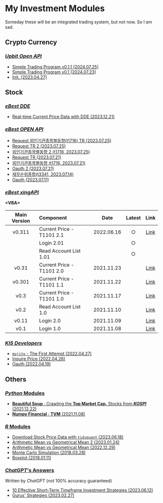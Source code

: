 # My Investment Modules

Someday these will be an integrated trading system, but not now. So I am sad.



## Crypto Currency


### [*Upbit Open API*](/Upbit)

- [Simple Trading Program v0.1.1 (2024.07.25)](/Upbit/README.md#simple-trading-program-v011-20240725)
- [Simple Trading Program v0.1 (2024.07.23)](/Upbit/README.md#simple-trading-program-v01-20240723)
- [Init. (2023.04.27)](/Upbit/README.md#init-20230427)



## Stock


### [*eBest DDE*](/eBest_DDE/)

- [Real-time Current Price Data with DDE (2023.12.21)](/eBest_DDE/README.md#real-time-current-price-data-with-dde-20231221)


### [*eBest OPEN API*](/eBest_OpenAPI/)

- [Request 외인기관종목별동향(t1716) TR (2023.07.25)](/eBest_OpenAPI/README.md#request-외인기관종목별동향t1716-tr-20230725)
- [Request TR 2 (2023.07.25)](/eBest_OpenAPI/README.md#request-tr-2-20230725)
- [외인기관종목별동향 2 (t1716, 2023.07.25)](/eBest_OpenAPI/README.md#외인기관종목별동향-2-t1716-20230725)
- [Request TR (2023.07.21)](/eBest_OpenAPI/README.md#request-tr-20230721)
- [외인기관종목별동향 (t1716, 2023.07.21)](/eBest_OpenAPI/README.md#외인기관종목별동향-t1716-20230721)
- [Oauth 2 (2023.07.21)](/eBest_OpenAPI/README.md#oauth-2-20230721)
- [재무순위종합(t3341, 2023.07.14)](/eBest_OpenAPI/README.md#재무순위종합t3341-20230714)
- [Oauth (2023.07.11)](/eBest_OpenAPI/README.md#oauth-20230711)


### [*eBest xingAPI*](/XingAPI)

**\<VBA>**

| Main Version | Component | Date | Latest | Link |
|:-:|:--|:-:|:-:|:-:|
| v0.311 | Current Price - T1101 2.1 | 2022.06.16 | ○ | [Link](/XingAPI/README.md#v0311--current-price---t1101-21-20220617) |
| | Login 2.01 | | ○ | |
| | Read Account List 1.01 | | ○ | |
| v0.31 | Current Price - T1101 2.0 | 2021.11.23 | | [Link](/XingAPI/README.md#v031--current-price---t1101-2-20211123) |
| v0.301 | Current Price - T1101 1.1 | 2021.11.22 | | [Link](/XingAPI/README.md#v0301--current-price---t1101-11-20211122) |
| v0.3 | Current Price - T1101 1.0 | 2021.11.17 | | [Link](/XingAPI/README.md#v03--current-price---t1101-10-20211117) |
| v0.2 | Read Account List 1.0 | 2021.11.10 | | [Link](/XingAPI/README.md#v02--read-account-list-10-20211110) |
| v0.11 | Login 2.0 | 2021.11.09 | | [Link](/XingAPI/README.md#v011--login-20-20211109) |
| v0.1 | Login 1.0 | 2021.11.08 | | [Link](/XingAPI/README.md#v01--login-10-20211108) |


### [*KIS Developers*](/KIS_Developers)

- [`mojito` - The First Attempt (2022.04.27)](/KIS_Developers/README.md#mojito---the-first-attempt-20220427)
- [Inquire Price (2022.04.26)](/KIS_Developers/README.md#inquire-price-20220426)
- [Oauth (2022.04.19)](/KIS_Developers/README.md#oauth-20220419)



## Others

### [*Python* Modules](/Python)

- [**Beautiful Soup** : Crawling the **Top Market Cap.** Stocks from ***KOSPI*** (2021.12.22)](/Python/README.md#beautiful-soup--crawling-the-top-market-cap-stocks-from-kospi-20211222)
- [**Numpy Financial** : **TVM** (2021.11.08)](/Python/README.md#numpy-financial--tvm-20211108)


### [*R* Modules](/R)

- [Download Stock Price Data with `tidyquant` (2023.06.18)](/R/README.md#download-stock-price-data-with-tidyquant-20230618)
- [Arithmetic Mean vs Geometrical Mean 2 (2023.01.24)](/R/README.md#arithmetic-mean-vs-geometrical-mean-2-20230124)
- [Arithmetic Mean vs Geometrical Mean (2022.12.29)](/R/README.md#arithmetic-mean-vs-geometrical-mean-20221229)
- [Monte Carlo Simulation (2018.03.28)](/R/README.md#monte-carlo-simulation-20180328)
- [Boxplot (2018.01.11)](/R/README.md#boxplot-20180111)


### [*ChatGPT*'s Answers](/ChatGPT/)

Written by *ChatGPT* (not 100% accuracy guaranteed)

- [10 Effective Short-Term Timeframe Investment Strategies (2023.06.12)](/ChatGPT/ShortTermTimeframe/README.md)
- [Gurus' Strategies (2023.02.27)](/ChatGPT/GurusStrategies/README.md)
